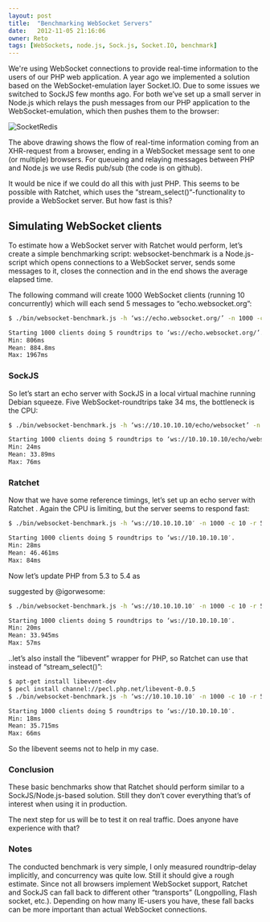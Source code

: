 ```yaml
---
layout: post
title:  "Benchmarking WebSocket Servers"
date:   2012-11-05 21:16:06
owner: Reto
tags: [WebSockets, node.js, Sock.js, Socket.IO, benchmark]
---
```


We're using WebSocket connections to provide real-time information to the users of our PHP web application. A year ago we implemented a solution based on the WebSocket-emulation layer Socket.IO. Due to some issues we switched to
SockJS few months ago. For both we’ve set up a small server in Node.js which relays the push messages from our PHP application to the WebSocket-emulation, which then pushes them to the browser:

![SocketRedis](/img/posts/2012/socket-redis-1.png)

<!--more-->

The above drawing shows the flow of real-time information coming from an XHR-request from a browser, ending in a WebSocket message sent to one (or multiple) browsers. For queueing and relaying messages between PHP and Node.js we use Redis pub/sub (the
code is on github).

It would be nice if we could do all this with just PHP. This seems to be possible with
Ratchet, which uses the “stream_select()“-functionality to provide a WebSocket server. But how fast is this?

## Simulating WebSocket clients

To estimate how a WebSocket server with Ratchet would perform, let’s create a simple benchmarking script:
websocket-benchmark is a Node.js-script which opens connections to a WebSocket server, sends some messages to it, closes the connection and in the end shows the average elapsed time.

The following command will create 1000 WebSocket clients (running 10 concurrently) which will each send 5 messages to “echo.websocket.org”:

```bash
$ ./bin/websocket-benchmark.js -h ‘ws://echo.websocket.org/’ -n 1000 -c 10 -r 5

Starting 1000 clients doing 5 roundtrips to ‘ws://echo.websocket.org/’.
Min: 806ms
Mean: 884.8ms
Max: 1967ms
```

### SockJS

So let’s start an
echo server with SockJS
 in a local virtual machine running Debian squeeze. Five WebSocket-roundtrips take 34 ms, the bottleneck is the CPU:

```bash
$ ./bin/websocket-benchmark.js -h ‘ws://10.10.10.10/echo/websocket’ -n 1000 -c 10 -r 5

Starting 1000 clients doing 5 roundtrips to ‘ws://10.10.10.10/echo/websocket’.
Min: 24ms
Mean: 33.89ms
Max: 76ms
```

### Ratchet

Now that we have some reference timings, let’s set up an
echo server with Ratchet
. Again the CPU is limiting, but the server seems to respond fast:

```bash
$ ./bin/websocket-benchmark.js -h ‘ws://10.10.10.10′ -n 1000 -c 10 -r 5

Starting 1000 clients doing 5 roundtrips to ‘ws://10.10.10.10′.
Min: 28ms
Mean: 46.461ms
Max: 84ms
```

Now let’s update PHP from 5.3 to 5.4 as

suggested by @igorwesome:

```bash
$ ./bin/websocket-benchmark.js -h ‘ws://10.10.10.10′ -n 1000 -c 10 -r 5

Starting 1000 clients doing 5 roundtrips to ‘ws://10.10.10.10′.
Min: 20ms
Mean: 33.945ms
Max: 57ms
```

..let’s also install the “libevent” wrapper for PHP, so Ratchet can use that instead of “stream_select()”:

```bash
$ apt-get install libevent-dev
$ pecl install channel://pecl.php.net/libevent-0.0.5
$ ./bin/websocket-benchmark.js -h ‘ws://10.10.10.10′ -n 1000 -c 10 -r 5

Starting 1000 clients doing 5 roundtrips to ‘ws://10.10.10.10′.
Min: 18ms
Mean: 35.715ms
Max: 66ms
```

So the libevent seems not to help in my case.

### Conclusion

These basic benchmarks show that Ratchet should perform similar to a SockJS/Node.js-based solution. Still they don’t cover everything that’s of interest when using it in production.

The next step for us will be to test it on real traffic. Does anyone have experience with that?

### Notes

The conducted benchmark is very simple, I only measured roundtrip-delay implicitly, and concurrency was quite low. Still it should give a rough estimate.
Since not all browsers implement WebSocket support, Ratchet and SockJS can fall back to different other “transports” (Longpolling, Flash socket, etc.). Depending on how many IE-users you have, these fall backs can be more important than actual WebSocket connections.
